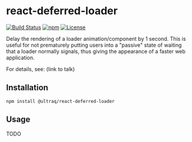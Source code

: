 
react-deferred-loader
=====================

[![Build Status](https://travis-ci.com/ultraq/react-deferred-loader.svg?branch=master)](https://travis-ci.com/ultraq/react-deferred-loader)
[![npm](https://img.shields.io/npm/v/@ultraq/react-deferred-loader.svg?maxAge=3600)](https://www.npmjs.com/package/@ultraq/react-deferred-loader)
[![License](https://img.shields.io/github/license/ultraq/react-deferred-loader.svg?maxAge=2592000)](https://github.com/ultraq/react-deferred-loader/blob/master/LICENSE.txt)

Delay the rendering of a loader animation/component by 1 second.  This is useful
for not prematurely putting users into a "passive" state of waiting that a
loader normally signals, thus giving the appearance of a faster web application.

For details, see: (link to talk)


Installation
------------

```
npm install @ultraq/react-deferred-loader
```


Usage
-----

TODO

